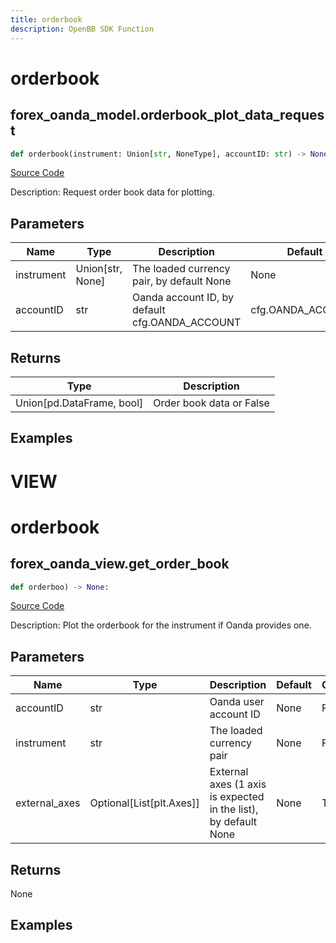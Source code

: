 ```yaml
---
title: orderbook
description: OpenBB SDK Function
---
```

# orderbook

## forex_oanda_model.orderbook_plot_data_request

```python
def orderbook(instrument: Union[str, NoneType], accountID: str) -> None:
```
[Source Code](https://github.com/OpenBB-finance/OpenBBTerminal/tree/main/openbb_terminal/forex/oanda/oanda_model.py#L136)

Description: Request order book data for plotting.

## Parameters

| Name | Type | Description | Default | Optional |
| ---- | ---- | ----------- | ------- | -------- |
| instrument | Union[str, None] | The loaded currency pair, by default None | None | False |
| accountID | str | Oanda account ID, by default cfg.OANDA_ACCOUNT | cfg.OANDA_ACCOUNT | True |

## Returns

| Type | Description |
| ---- | ----------- |
| Union[pd.DataFrame, bool] | Order book data or False |

## Examples




# VIEW

# orderbook

## forex_oanda_view.get_order_book

```python
def orderboo) -> None:
```
[Source Code](https://github.com/OpenBB-finance/OpenBBTerminal/tree/main/openbb_terminal/decorators.py#L79)

Description: Plot the orderbook for the instrument if Oanda provides one.

## Parameters

| Name | Type | Description | Default | Optional |
| ---- | ---- | ----------- | ------- | -------- |
| accountID | str | Oanda user account ID | None | False |
| instrument | str | The loaded currency pair | None | False |
| external_axes | Optional[List[plt.Axes]] | External axes (1 axis is expected in the list), by default None | None | True |

## Returns

None

## Examples

